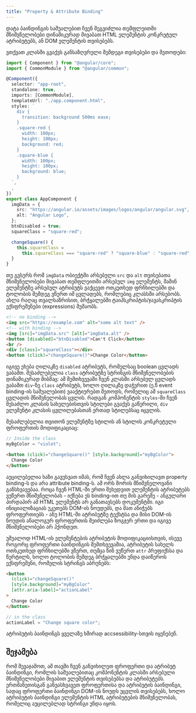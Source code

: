 ```yaml
---
title: "Property & Attribute Binding"
---
```


დატა ბაინდინგის საშუალებით ჩვენ შეგვიძლია თემფლეითში მნიშვნელობები
დინამიკურად მივაბათ HTML ელემენტის კონკრეტულ ატრიბუტებს, ან DOM
ელემენტის თვისებებს.

ვთქვათ კლასში გვაქვს განსაზღვრული შემდეგი თვისებები და მეთოდები:

```ts
import { Component } from "@angular/core";
import { CommonModule } from "@angular/common";

@Component({
  selector: "app-root",
  standalone: true,
  imports: [CommonModule],
  templateUrl: "./app.component.html",
  styles: `
    div {
      transition: background 500ms ease;
    }
    .square-red {
      width: 100px;
      height: 100px;
      background: red;
    }
    .square-blue {
      width: 100px;
      height: 100px;
      background: blue;
    }
  `,
  ,
})
export class AppComponent {
  imgData = {
    src: "https://angular.io/assets/images/logos/angular/angular.svg",
    alt: "Angular Logo",
  };
  btnDisabled = true;
  squareClass = "square-red";

  changeSquare() {
    this.squareClass =
      this.squareClass === "square-red" ? "square-blue" : "square-red";
  }
}
```

თუ გვსურს რომ `imgData` ობიექტში არსებული `src` და `alt` თვისებათა მნიშვნელობები
მივაბათ თემფლეითში არსებულ `img` ელემენტს, მაშინ ელემენტზე არსებულ ატრიბუტს ვაქცევთ
ოთკუთხედ ფრჩხილებში და ტოლობის შემდეგ ვწერთ იმ ცვლადებს, რომლებიც კლასსში არსებობს.
ახლა რაღაც თვალსაზრისით, ბრჭყალებში ტაიპსკრიპტის/ჯავასკრიპტის ექსფრეშენები (expressions) მუშაობს.

```html
<!-- no binding -->
<img src="https://example.com" alt="some alt text" />
<!-- with binding -->
<img [src]="imgData.src" [alt]="imgData.alt" />
<button [disabled]="btnDisabled">Can't Click</button>
<br />
<div [class]="squareClass"></div>
<button (click)="changeSquare()">Change Color</button>
```

იგივე ეხება ღილაკზე `disabled` ატრიბუტს, რომელსაც boolean ცვლადს ვაბამთ.
შესაძლებელია `class` ატრიბუტზე სტრინგის მნიშვნელობების დინამიკურად მიბმაც:
ამ შემთხვევაში ჩვენ კლასში არსებულ ცვლადს ვაბამთ `div`-ზე `class` ატრიბუტს,
ხოლო ღილაკზე დაჭერით (ე.წ event binding-ის საშუალებით) ვააქტიურებთ მეთოდს,
რომელიც ამ `squareClass` ცვლადის მნიშვნელობას ცვლის. რადგან კომპონენტის
`styles`-ში ჩვენ შესაძლო კლასის სახელებისთვის სტილები გვაქვს გაწერილი, `div`
ელემენტი კლასის ცვლილებასთან ერთად სტილებსაც იცვლის.

შესაძლებელია თვითონ ელემენტზე სტილის ან სტილის კონკრეტული ფროფერთის მოდიფიკაციაც:

```ts
// Inside the class
myBgColor = "violet";
```

```html
<button (click)="changeSquare()" [style.background]="myBgColor">
  Change Color
</button>
```

აუცილებელია ხაზი გავუსვათ იმას, რომ ჩვენ ახლა განვიხილავთ property binding-ს და
არა attribute binding-ს. ამ ორს შორის მნიშვნელოვანი განსხვავებაა. როცა ჩვენ
HTML-ში ერთი შეხედვით ელემენტის ატრიბუტებს ვუწერთ მნიშვნელობას - იქნება ეს binding-ით თუ
მის გარეშე - ანგულარი პირდაპირ ამ HTML ელემენტს არ განათავსებს დოკუმენტში. იგი
ინიციალიზაციას უკეთებს DOM-ის ნოუდებს, და მათ ანიჭებს ფროფერთიებს - ანუ HTML-ში
ატრიბუტზე ტექსტსა და მისი DOM-ის ნოუდის ანალოგურ ფროფერთის შეიძლება ზოგჯერ ერთი
და იგივე მნიშვნელობები არ ჰქონდეთ.

უშუალოდ HTML-ის ელემენტების ატრიბუტის მოდიფიკაციისთვის, ისევე როგორც ფროფერთი ბაინდინგის
შემთხვევაშია, ატრიბუტის სახელს ოთხკუთხედ ფრჩხილებში ვწერთ, თუმცა წინ ვუწერთ `attr` პრეფიქსსა
და წერტილს, ხოლო ტოლობის შემდეგ ბრჭყალებში უნდა დაიწეროს ექსფრეშენი, რომელის სტრინგს აბრუნებს:

```html
<button
  (click)="changeSquare()"
  [style.background]="myBgColor"
  [attr.aria-label]="actionLabel"
>
  Change Color
</button>
```

```ts
// in the class
actionLabel = "Change square color";
```

ატრიბუტის ბაინდინგს ყველაზე ხშირად accsessibility-სთვის იყენებენ.

## შეჯამება

რომ შევაჯამოთ, ამ თავში ჩვენ განვიხილეთ ფროფერთი და ატრიბუტ ბაინდინგი, რომლის საშუალებითაც
კომპონენტის კლასში არსებული მნიშვნელობები მივაბით ელემენტის თვისებებსა და ატრიბუტებს. ერთმანეთისგან
განვასხვავეთ ფროფერთისა და ატრიბუტის ბაინდინგი, სადაც ფროფერთი ბაინდინგი DOM-ის ნოუდს უცვლის თვისებებს,
ხოლო ატრიბუტის ბაინდინგი ელემენტის HTML ატრიბუტების მნიშვნელობას, რომელიც აუცილებლად სტრინგი უნდა იყოს.
